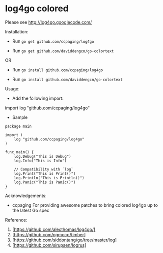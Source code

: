 # log4go colored

Please see http://log4go.googlecode.com/

Installation:

- Run `go get github.com/ccpaging/log4go`

- Run `go get github.com/daviddengcn/go-colortext`

OR

- Run `go install github.com/ccpaging/log4go`

- Run `go install github.com/daviddengcn/go-colortext`

Usage:

- Add the following import:

import log "github.com/ccpaging/log4go"

- Sample

```
package main

import (
	log "github.com/ccpaging/log4go"
)

func main() {
    log.Debug("This is Debug")
    log.Info("This is Info")

    // Compatibility with `log`
    log.Print("This is Print()")
    log.Println("This is Println()")
    log.Panic("This is Panic()")
}
```

Acknowledgements:

- ccpaging
  For providing awesome patches to bring colored log4go up to the latest Go spec

Reference:

1. [https://github.com/alecthomas/log4go/]
2. [https://github.com/ngmoco/timber]
3. [https://github.com/siddontang/go/tree/master/log]
4. [https://github.com/sirupsen/logrus]
